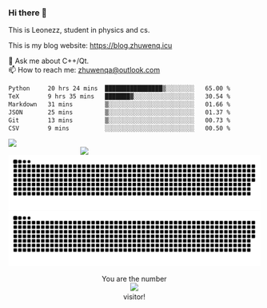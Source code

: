 ### Hi there 👋

<!--
**Leonezz/Leonezz** is a ✨ _special_ ✨ repository because its `README.md` (this file) appears on your GitHub profile.

Here are some ideas to get you started:

-->

This is Leonezz, student in physics and cs.

This is my blog website: https://blog.zhuwenq.icu

💬 Ask me about C++/Qt. \
📫 How to reach me: zhuwenqa@outlook.com

<!--START_SECTION:waka-->

```text
Python     20 hrs 24 mins  ████████████████▒░░░░░░░░   65.00 %
TeX        9 hrs 35 mins   ███████▓░░░░░░░░░░░░░░░░░   30.54 %
Markdown   31 mins         ▒░░░░░░░░░░░░░░░░░░░░░░░░   01.66 %
JSON       25 mins         ▒░░░░░░░░░░░░░░░░░░░░░░░░   01.37 %
Git        13 mins         ▒░░░░░░░░░░░░░░░░░░░░░░░░   00.73 %
CSV        9 mins          ░░░░░░░░░░░░░░░░░░░░░░░░░   00.50 %
```

<!--END_SECTION:waka-->

<img width="440px" align="left" src="https://github-readme-stats.vercel.app/api?username=Leonezz&count_private=true&show_icons=true&include_all_commits=true&theme=vue"/>
<img width="360px" align="right" src="https://github-readme-stats.vercel.app/api/top-langs/?username=Leonezz&hide=TeX&layout=compact&theme=vue"/>

![GitHub Snake Light](https://raw.githubusercontent.com/Leonezz/Leonezz/output/github-contribution-grid-snake-light.svg#gh-light-mode-only)![GitHub Snake dark](https://raw.githubusercontent.com/Leonezz/Leonezz/output/github-contribution-grid-snake-dark.svg#gh-dark-mode-only)

<p align="center">
  You are the number</br> 
  <img src="https://profile-counter.glitch.me/leonezz/count.svg" /></br>
  visitor!
</p>
